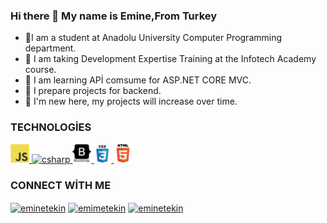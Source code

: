### Hi there 👋 My name is Emine,From Turkey


- 🔭I am a student at Anadolu University Computer Programming department.
- 🌱 I am taking Development Expertise Training at the Infotech Academy course.
- 🌱 I am learning APİ comsume for ASP.NET CORE MVC.
- 🌱 I prepare projects for backend.
- 🤔 I'm new here, my projects will increase over time.

### TECHNOLOGİES
<p align="left"> 
<a href="https://developer.mozilla.org/en-US/docs/Web/JavaScript" target="_blank" rel=”noopener”> <img src="https://raw.githubusercontent.com/devicons/devicon/master/icons/javascript/javascript-original.svg" alt="javascript" width="30" height="30"/> </a> 
 <a href="https://docs.microsoft.com/en-us/dotnet/csharp/" target="_blank" rel=”noopener”> <img src="https://seeklogo.com/images/C/c-sharp-c-logo-02F17714BA-seeklogo.com.png" alt="csharp" width="27" height="30"/> </a>
<a href="https://getbootstrap.com" target="_blank" rel=”noopener”> <img src="https://raw.githubusercontent.com/devicons/devicon/master/icons/bootstrap/bootstrap-plain-wordmark.svg" alt="bootstrap" width="30" height="30"/> </a>
<a href="https://www.w3schools.com/css/" target="_blank" rel=”noopener”> <img src="https://raw.githubusercontent.com/devicons/devicon/master/icons/css3/css3-original-wordmark.svg" alt="css3" width="28" height="28"/> </a> 
<a href="https://www.w3.org/html/" target="_blank" rel=”noopener”> <img src="https://raw.githubusercontent.com/devicons/devicon/master/icons/html5/html5-original-wordmark.svg" alt="html5" width="30" height="30"/> </a> 




### CONNECT WİTH ME

</div>

<p align="left">
<a href="https://www.linkedin.com/in/emine-tekin-5b1095250/" target="blank" rel=”noopener”><img align="center" src="https://upload.wikimedia.org/wikipedia/commons/thumb/c/ca/LinkedIn_logo_initials.png/640px-LinkedIn_logo_initials.png" alt="eminetekin" height="30" width="30" /></a>
<a href="https://instagram.com/eminetekin_97" target="blank" rel=”noopener”><img align="center" src="https://upload.wikimedia.org/wikipedia/commons/thumb/e/e7/Instagram_logo_2016.svg/1200px-Instagram_logo_2016.svg.png" alt="emimetekin" height="30" width="30" /></a>
<a href="eminetkn.97@gmail.com"  target="_blank"><img align="center" src="https://static-00.iconduck.com/assets.00/gmail-icon-1024x1024-09wrt8am.png" alt="eminetekin" height="30" width="30"></a
</p>
